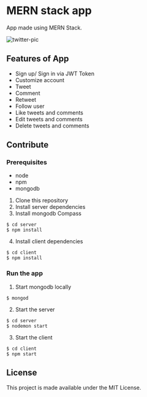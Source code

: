 # MERN stack app 

App made using MERN Stack.

![twitter-pic](twitter-pic.png)

## Features of App

- Sign up/ Sign in via JWT Token
- Customize account
- Tweet
- Comment
- Retweet
- Follow user
- Like tweets and comments
- Edit tweets and comments
- Delete tweets and comments

## Contribute

### Prerequisites

- node
- npm
- mongodb


1. Clone this repository
2. Install server dependencies
3. Install mongodb Compass 

```
$ cd server
$ npm install
```

4. Install client dependencies

```
$ cd client
$ npm install
```

### Run the app

1. Start mongodb locally

```
$ mongod
```

2. Start the server

```
$ cd server
$ nodemon start
```

3. Start the client

```
$ cd client
$ npm start
```


## License

This project is made available under the MIT License.
